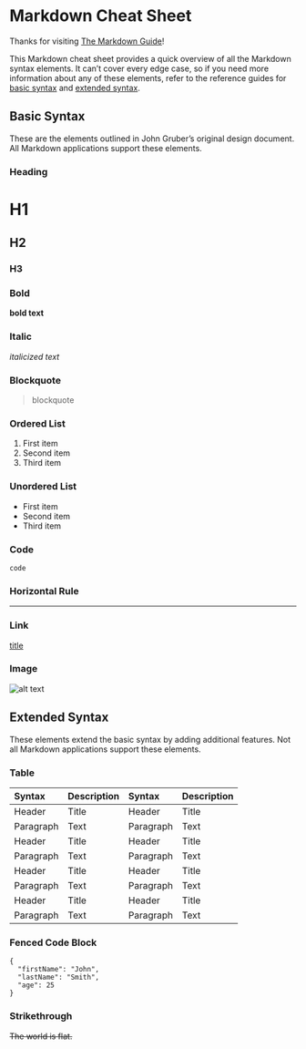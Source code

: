 # Markdown Cheat Sheet

Thanks for visiting [The Markdown Guide](https://www.markdownguide.org)!

This Markdown cheat sheet provides a quick overview of all the Markdown syntax elements. It can’t cover every edge case, so if you need more information about any of these elements, refer to the reference guides for [basic syntax](https://www.markdownguide.org/basic-syntax) and [extended syntax](https://www.markdownguide.org/extended-syntax).

## Basic Syntax

These are the elements outlined in John Gruber’s original design document. All Markdown applications support these elements.

### Heading

# H1
## H2
### H3

### Bold

**bold text**

### Italic

*italicized text*

### Blockquote

> blockquote

### Ordered List

1. First item
2. Second item
3. Third item

### Unordered List

- First item
- Second item
- Third item

### Code

`code`

### Horizontal Rule

---

### Link

[title](https://www.example.com)

### Image

![alt text](https://budgetbadger.io/wp-content/uploads/2019/05/cropped-BudgetBadgerFavIcon-192x192.png)

## Extended Syntax

These elements extend the basic syntax by adding additional features. Not all Markdown applications support these elements.

### Table

| Syntax | Description | Syntax | Description |
| :----------- | :----------- | :----------- | :----------- |
| Header | Title | Header | Title |
| Paragraph | Text | Paragraph | Text |
| Header | Title | Header | Title |
| Paragraph | Text | Paragraph | Text |
| Header | Title | Header | Title |
| Paragraph | Text | Paragraph | Text |
| Header | Title | Header | Title |
| Paragraph | Text | Paragraph | Text |

### Fenced Code Block

```
{
  "firstName": "John",
  "lastName": "Smith",
  "age": 25
}
```

### Strikethrough

~~The world is flat.~~
